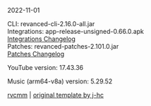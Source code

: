 2022-11-01
  
CLI: revanced-cli-2.16.0-all.jar  
Integrations: app-release-unsigned-0.66.0.apk  
[Integrations Changelog](https://github.com/revanced/revanced-integrations/releases/tag/v0.66.0)  
Patches: revanced-patches-2.101.0.jar  
[Patches Changelog](https://github.com/revanced/revanced-patches/releases/tag/v2.101.0)  

YouTube version: 17.43.36  

Music (arm64-v8a) version: 5.29.52  

[rvcmm](https://github.com/thrwKappu/rvcmm) | [original template by j-hc](https://github.com/j-hc/revanced-magisk-module)
